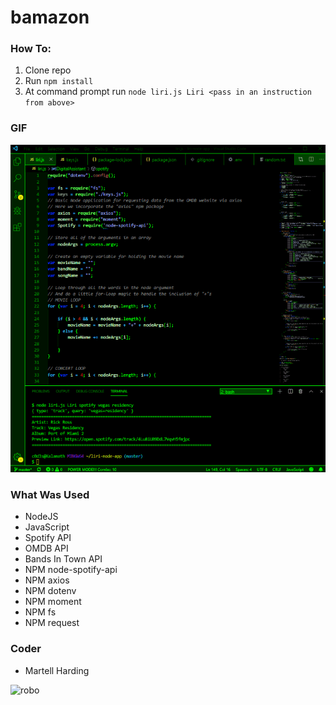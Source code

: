 # bamazon

### How To:

1. Clone repo
2. Run `npm install`
3. At command prompt run `node liri.js Liri <pass in an instruction from above>`

### GIF

![Liri Bot](https://github.com/Kalamath/liri-node-app/blob/master/screenshot/Liri.gif)

### What Was Used

* NodeJS
* JavaScript
* Spotify API
* OMDB API
* Bands In Town API
* NPM node-spotify-api
* NPM axios
* NPM dotenv
* NPM moment
* NPM fs
* NPM request

### Coder

* Martell Harding

![robo](https://github.com/Kalamath/liri-node-app/blob/master/assets/greatdeals.gif)
